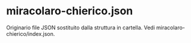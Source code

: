 # miracolaro-chierico.json

Originario file JSON sostituito dalla struttura in cartella. Vedi miracolaro-chierico/index.json.
